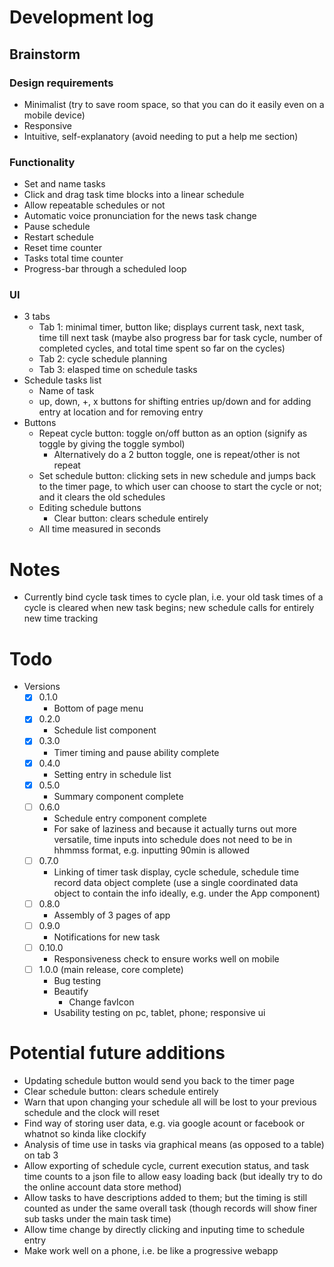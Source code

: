 # Development log
## Brainstorm
### Design requirements
- Minimalist (try to save room space, so that you can do it easily even on a mobile device)
- Responsive
- Intuitive, self-explanatory (avoid needing to put a help me section)
### Functionality
- Set and name tasks
- Click and drag task time blocks into a linear schedule
- Allow repeatable schedules or not
- Automatic voice pronunciation for the news task change
- Pause schedule
- Restart schedule
- Reset time counter
- Tasks total time counter
- Progress-bar through a scheduled loop
### UI
- 3 tabs
  - Tab 1: minimal timer, button like; displays current task, next task, time till next task (maybe also progress bar for task cycle, number of completed cycles, and total time spent so far on the cycles)
  - Tab 2: cycle schedule planning
  - Tab 3: elasped time on schedule tasks
- Schedule tasks list
  - Name of task
  - up, down, +, x buttons for shifting entries up/down and for adding entry at location and for removing entry
- Buttons
  - Repeat cycle button: toggle on/off button as an option (signify as toggle by giving the toggle symbol)
    - Alternatively do a 2 button toggle, one is repeat/other is not repeat
  - Set schedule button: clicking sets in new schedule and jumps back to the timer page, to which user can choose to start the cycle or not; and it clears the old schedules
  - Editing schedule buttons
    - Clear button: clears schedule entirely
  - All time measured in seconds
# Notes
- Currently bind cycle task times to cycle plan, i.e. your old task times of a cycle is cleared when new task begins; new schedule calls for entirely new time tracking
# Todo
- Versions
  - [x] 0.1.0
    - Bottom of page menu
  - [x] 0.2.0
    - Schedule list component
  - [x] 0.3.0
    - Timer timing and pause ability complete
  - [x] 0.4.0
    - Setting entry in schedule list
  - [x] 0.5.0
    - Summary component complete
  - [ ] 0.6.0
    - Schedule entry component complete
    - For sake of laziness and because it actually turns out more versatile, time inputs into schedule does not need to be in hhmmss format, e.g. inputting 90min is allowed
  - [ ] 0.7.0
    - Linking of timer task display, cycle schedule, schedule time record data object complete (use a single coordinated data object to contain the info ideally, e.g. under the App component)
  - [ ] 0.8.0
    - Assembly of 3 pages of app
  - [ ] 0.9.0
    - Notifications for new task
  - [ ] 0.10.0
    - Responsiveness check to ensure works well on mobile
  - [ ] 1.0.0 (main release, core complete)
    - Bug testing
    - Beautify
      - Change favIcon
    - Usability testing on pc, tablet, phone; responsive ui
# Potential future additions
- Updating schedule button would send you back to the timer page
- Clear schedule button: clears schedule entirely
- Warn that upon changing your schedule all will be lost to your previous schedule and the clock will reset
- Find way of storing user data, e.g. via google acount or facebook or whatnot so kinda like clockify
- Analysis of time use in tasks via graphical means (as opposed to a table) on tab 3
- Allow exporting of schedule cycle, current execution status, and task time counts to a json file to allow easy loading back (but ideally try to do the online account data store method)
- Allow tasks to have descriptions added to them; but the timing is still counted as under the same overall task (though records will show finer sub tasks under the main task time)
- Allow time change by directly clicking and inputing time to schedule entry
- Make work well on a phone, i.e. be like a progressive webapp